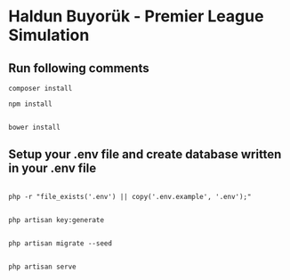 # Haldun Buyorük - Premier League Simulation


## Run following comments

```command
composer install
```

```command
npm install
```

```command

bower install
```


## Setup your .env file and create database written in your .env file
```command

php -r "file_exists('.env') || copy('.env.example', '.env');"

```


```command

php artisan key:generate
```

```command

php artisan migrate --seed

```

```command

php artisan serve

```


